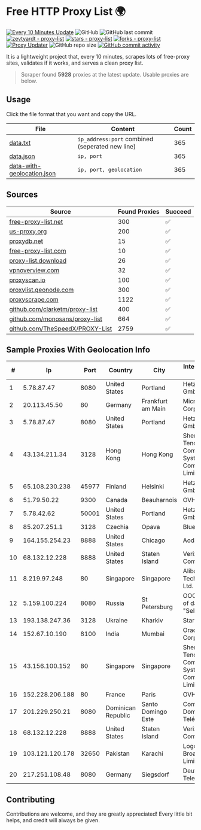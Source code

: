 
# Free HTTP Proxy List 🌍

[![Every 10 Minutes Update](https://github.com/mertguvencli/http-proxy-list/actions/workflows/main.yml/badge.svg?branch=main)](https://github.com/mertguvencli/http-proxy-list/actions/workflows/main.yml)
![GitHub](https://img.shields.io/github/license/mertguvencli/http-proxy-list)
![GitHub last commit](https://img.shields.io/github/last-commit/mertguvencli/http-proxy-list)
[![zevtyardt - proxy-list](https://img.shields.io/static/v1?label=zevtyardt&message=proxy-list&color=blue&logo=github)](https://github.com/zevtyardt/proxy-list "Go to GitHub repo")
[![stars - proxy-list](https://img.shields.io/github/stars/zevtyardt/proxy-list?style=social)](https://github.com/zevtyardt/proxy-list)
[![forks - proxy-list](https://img.shields.io/github/forks/zevtyardt/proxy-list?style=social)](https://github.com/zevtyardt/proxy-list)
[![Proxy Updater](https://github.com/zevtyardt/proxy-list/workflows/Proxy%20Updater/badge.svg)](https://github.com/zevtyardt/proxy-list/actions?query=workflow:"Proxy+Updater")
![GitHub repo size](https://img.shields.io/github/repo-size/zevtyardt/proxy-list)
[![GitHub commit activity](https://img.shields.io/github/commit-activity/m/zevtyardt/proxy-list?logo=commits)](https://github.com/zevtyardt/proxy-list/commits/main)

It is a lightweight project that, every 10 minutes, scrapes lots of free-proxy sites, validates if it works, and serves a clean proxy list.

> Scraper found **5928** proxies at the latest update. Usable proxies are below.

## Usage

Click the file format that you want and copy the URL.

|File|Content|Count|
|----|-------|-----|
|[data.txt](https://raw.githubusercontent.com/mertguvencli/http-proxy-list/main/proxy-list/data.txt)|`ip_address:port` combined (seperated new line)|365|
|[data.json](https://raw.githubusercontent.com/mertguvencli/http-proxy-list/main/proxy-list/data.json)|`ip, port`|365|
|[data-with-geolocation.json](https://raw.githubusercontent.com/mertguvencli/http-proxy-list/main/proxy-list/data-with-geolocation.json)|`ip, port, geolocation`|365|

## Sources

|Source|Found Proxies|Succeed|
|------|-------------|-------|
|[free-proxy-list.net](https://free-proxy-list.net)|300|✅|
|[us-proxy.org](https://www.us-proxy.org)|200|✅|
|[proxydb.net](http://proxydb.net)|15|✅|
|[free-proxy-list.com](https://free-proxy-list.com/?page=&port=&type%5B%5D=http&type%5B%5D=https&up_time=0&search=Search)|10|✅|
|[proxy-list.download](https://www.proxy-list.download/HTTP)|26|✅|
|[vpnoverview.com](https://vpnoverview.com/privacy/anonymous-browsing/free-proxy-servers)|32|✅|
|[proxyscan.io](https://www.proxyscan.io)|100|✅|
|[proxylist.geonode.com](https://proxylist.geonode.com/api/proxy-list?limit=300&page=1&sort_by=lastChecked&sort_type=desc&protocols=http,https)|300|✅|
|[proxyscrape.com](https://api.proxyscrape.com/v2/?request=displayproxies&protocol=http&timeout=10000&country=all&ssl=all&anonymity=all)|1122|✅|
|[github.com/clarketm/proxy-list](https://raw.githubusercontent.com/clarketm/proxy-list/master/proxy-list-raw.txt)|400|✅|
|[github.com/monosans/proxy-list](https://raw.githubusercontent.com/monosans/proxy-list/main/proxies/http.txt)|664|✅|
|[github.com/TheSpeedX/PROXY-List](https://raw.githubusercontent.com/TheSpeedX/PROXY-List/master/http.txt)|2759|✅|


## Sample Proxies With Geolocation Info

|#|Ip|Port|Country|City|Internet Service Provider|
|-|--|----|-------|----|-------------------------|
|1|5.78.87.47|8080|United States|Portland|Hetzner Online GmbH|
|2|20.113.45.50|80|Germany|Frankfurt am Main|Microsoft Corporation|
|3|5.78.87.47|8080|United States|Portland|Hetzner Online GmbH|
|4|43.134.211.34|3128|Hong Kong|Hong Kong|Shenzhen Tencent Computer Systems Company Limited|
|5|65.108.230.238|45977|Finland|Helsinki|Hetzner Online GmbH|
|6|51.79.50.22|9300|Canada|Beauharnois|OVH SAS|
|7|5.78.42.62|50001|United States|Portland|Hetzner Online GmbH|
|8|85.207.251.1|3128|Czechia|Opava|BlueTone-CRa|
|9|164.155.254.23|8888|United States|Chicago|Aodao Inc|
|10|68.132.12.228|8888|United States|Staten Island|Verizon Communications|
|11|8.219.97.248|80|Singapore|Singapore|Alibaba (US) Technology Co., Ltd.|
|12|5.159.100.224|8080|Russia|St Petersburg|OOO "Network of data-centers "Selectel"|
|13|193.138.247.36|3128|Ukraine|Kharkiv|Starnet TC LLC|
|14|152.67.10.190|8100|India|Mumbai|Oracle Corporation|
|15|43.156.100.152|80|Singapore|Singapore|Shenzhen Tencent Computer Systems Company Limited|
|16|152.228.206.188|80|France|Paris|OVH SAS|
|17|201.229.250.21|8080|Dominican Republic|Santo Domingo Este|Compañía Dominicana de Teléfonos S. A.|
|18|68.132.12.228|8888|United States|Staten Island|Verizon Communications|
|19|103.121.120.178|32650|Pakistan|Karachi|Logon Broadband Pvt. Limited|
|20|217.251.108.48|8080|Germany|Siegsdorf|Deutsche Telekom AG|



## Contributing

Contributions are welcome, and they are greatly appreciated! Every
little bit helps, and credit will always be given.

